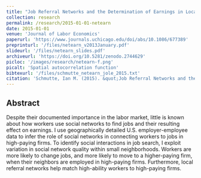 ```yaml
---
title: "Job Referral Networks and the Determination of Earnings in Local Labor Markets"
collection: research
permalink: /research/2015-01-01-netearn
date: 2015-01-01
venue: 'Journal of Labor Economics'
paperurl: 'https://www.journals.uchicago.edu/doi/abs/10.1086/677389'
preprinturl: '/files/netearn_v2013January.pdf'
slideurl: '/files/netearn_slides.pdf'
archiveurl: 'https://doi.org/10.5281/zenodo.2744629'
picloc: '/images/research/netearn-f.png'
picalt: 'Spatial autocorrelation function'
bibtexurl: '/files/schmutte_netearn_jole_2015.txt'
citation: 'Schmutte, Ian M. (2015). &quot;Job Referral Networks and the Determination of Earnings in Local Labor Markets.&quot; <i>Journal of Labor Economics</i>. vol. 33 pp. 1-33.'
---
```




## Abstract

Despite their documented importance in the labor market, little is known about how workers use social networks to find jobs and their resulting effect on earnings. I use geographically detailed U.S. employer-employee data to infer the role of social networks in connecting workers to jobs in high-paying firms. To identify social interactions in job search, I exploit variation in social network quality within small neighborhoods. Workers are more likely to change jobs, and more likely to move to a higher-paying firm, when their neighbors are employed in high-paying firms. Furthermore, local referral networks help match high-ability workers to high-paying firms.
